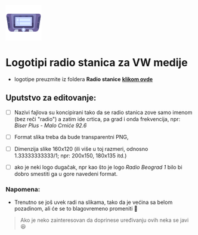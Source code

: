 ![cover](/cover.png)

# Logotipi radio stanica za VW medije

* logotipe preuzmite iz foldera __Radio stanice__ [**klikom ovde**](https://github.com/dezindzer/LogoRadioStaniceSrbija/archive/refs/heads/main.zip)


## Uputstvo za editovanje:
- [ ] Nazivi fajlova su koncipirani tako da se radio stanica zove samo imenom (bez reči "radio") a zatim ide crtica, pa grad i onda frekvencija, npr: *Biser Plus - Malo Crniće 92.6*
- [ ] Format slika treba da bude transparentni PNG, 
- [ ] Dimenzija slike 160x120 (ili više u toj razmeri, odnosno 1.33333333333/1; npr: 200x150, 180x135 itd.)
- [ ] ako je neki logo dugačak, npr kao što je logo _Radio Beograd 1_ bilo bi dobro smestiti ga u gore navedeni format.


### Napomena:
- Trenutno se još uvek radi na slikama, tako da je većina sa belom pozadinom, ali će se to blagovremeno promeniti 🙈 
> Ako je neko zainteresovan da doprinese uređivanju ovih neka se javi 😆
